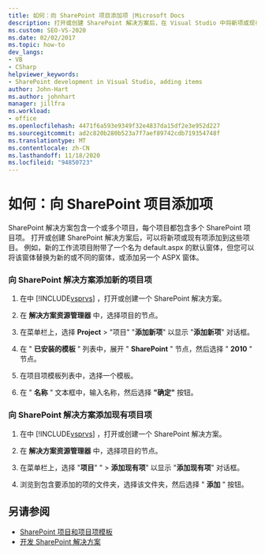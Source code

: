 ```yaml
---
title: 如何：向 SharePoint 项目添加项 |Microsoft Docs
description: 打开或创建 SharePoint 解决方案后，在 Visual Studio 中将新项或现有项添加到 SharePoint 项目中。
ms.custom: SEO-VS-2020
ms.date: 02/02/2017
ms.topic: how-to
dev_langs:
- VB
- CSharp
helpviewer_keywords:
- SharePoint development in Visual Studio, adding items
author: John-Hart
ms.author: johnhart
manager: jillfra
ms.workload:
- office
ms.openlocfilehash: 4471f6a593e9349f32e4837da15df2e3e952d227
ms.sourcegitcommit: ad2c820b280b523a7f7aef89742cdb719354748f
ms.translationtype: MT
ms.contentlocale: zh-CN
ms.lasthandoff: 11/18/2020
ms.locfileid: "94850723"
---
```

# <a name="how-to-add-items-to-a-sharepoint-project"></a>如何：向 SharePoint 项目添加项
  SharePoint 解决方案包含一个或多个项目，每个项目都包含多个 SharePoint 项目项。 打开或创建 SharePoint 解决方案后，可以将新项或现有项添加到这些项目。 例如，新的工作流项目附带了一个名为 default.aspx 的默认窗体，但您可以将该窗体替换为新的或不同的窗体，或添加另一个 ASPX 窗体。

### <a name="to-add-a-new-project-item-to-a-sharepoint-solution"></a>向 SharePoint 解决方案添加新的项目项

1. 在中 [!INCLUDE[vsprvs](../sharepoint/includes/vsprvs-md.md)] ，打开或创建一个 SharePoint 解决方案。

2. 在 **解决方案资源管理器** 中，选择项目的节点。

3. 在菜单栏上，选择 **Project**  >  "项目" "**添加新项**" 以显示 "**添加新项**" 对话框。

4. 在 " **已安装的模板** " 列表中，展开 " **SharePoint** " 节点，然后选择 " **2010** " 节点。

5. 在项目项模板列表中，选择一个模板。

6. 在 " **名称** " 文本框中，输入名称，然后选择 **"确定"** 按钮。

### <a name="to-add-an-existing-project-item-to-a-sharepoint-solution"></a>向 SharePoint 解决方案添加现有项目项

1. 在中 [!INCLUDE[vsprvs](../sharepoint/includes/vsprvs-md.md)] ，打开或创建一个 SharePoint 解决方案。

2. 在 **解决方案资源管理器** 中，选择项目的节点。

3. 在菜单栏上，选择 "**项目**" "  >  **添加现有项**" 以显示 "**添加现有项**" 对话框。

4. 浏览到包含要添加的项的文件夹，选择该文件夹，然后选择 " **添加** " 按钮。

## <a name="see-also"></a>另请参阅
- [SharePoint 项目和项目项模板](../sharepoint/sharepoint-project-and-project-item-templates.md)
- [开发 SharePoint 解决方案](../sharepoint/developing-sharepoint-solutions.md)

